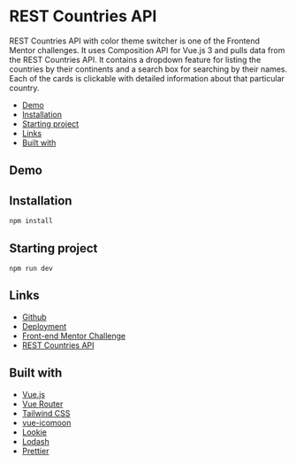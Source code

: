 # REST Countries API

REST Countries API with color theme switcher is one of the Frontend Mentor challenges. It uses Composition API for Vue.js 3 and pulls data from the REST Countries API. It contains a dropdown feature for listing the countries by their continents and a search box for searching by their names. Each of the cards is clickable with detailed information about that particular country.

- [Demo](#demo)
- [Installation](#installation)
- [Starting project](#starting-project)
- [Links](#links)
- [Built with](#built-with)

## Demo

## Installation

```
npm install
```

## Starting project

```
npm run dev
```

## Links

- [Github](https://github.com/gizemnkorkmaz/fem-rest-countries)
- [Deployment](https://fem-rest-countries-nu.vercel.app/)
- [Front-end Mentor Challenge](https://www.frontendmentor.io/challenges/rest-countries-api-with-color-theme-switcher-5cacc469fec04111f7b848ca)
- [REST Countries API](https://restcountries.com/)

## Built with

- [Vue.js](https://vuejs.org/)
- [Vue Router](https://router.vuejs.org/)
- [Tailwind CSS](https://tailwindcss.com/)
- [vue-icomoon](https://github.com/aykutkardas/vue-icomoon)
- [Lookie](https://github.com/aykutkardas/lookie)
- [Lodash](https://lodash.com/)
- [Prettier](https://prettier.io/)
